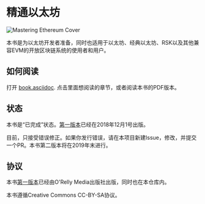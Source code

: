 # 精通以太坊

![Mastering Ethereum Cover](images/cover_thumb.png)

本书是为以太坊开发者准备，同时也适用于以太坊、经典以太坊、RSK以及其他兼容EVM的开放区块链系统的使用者和用户。

## 如何阅读


打开 [book.asciidoc](https://github.com/ethereumbook/ethereumbook/blob/develop/book.asciidoc). 点击里面想阅读的章节，或者阅读本书的PDF版本。

## 状态

本书是“已完成”状态。[第一版本](https://github.com/ethereumbook/ethereumbook/tree/first_edition_first_print)已经在2018年12月1号出版。

目前，只接受错误修正。如果你发行错误，请在本项目新建Issue，修改，并提交一个PR。本书第二版本将在2019年末进行。

## 协议

本书[第一版本](https://github.com/ethereumbook/ethereumbook/tree/first_edition_first_print)已经由O'Relly Media出版社出版，同时也在本仓库内。

本书遵循Creative Commons CC-BY-SA协议。
